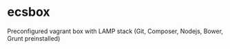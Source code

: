 # ecsbox
Preconfigured vagrant box with LAMP stack (Git, Composer, Nodejs, Bower, Grunt preinstalled)
